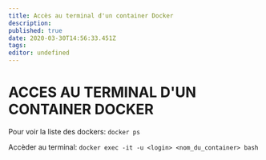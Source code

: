 ```yaml
---
title: Accès au terminal d'un container Docker
description: 
published: true
date: 2020-03-30T14:56:33.451Z
tags: 
editor: undefined
---
```


# ACCES AU TERMINAL D'UN CONTAINER DOCKER

Pour voir la liste des dockers:
`docker ps`

Accèder au terminal:
`docker exec -it -u <login> <nom_du_container> bash`